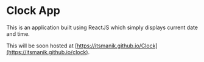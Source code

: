 # Clock App

This is an application built using ReactJS which simply displays current date and time.

This will be soon hosted at [https://itsmanik.github.io/Clock](https://itsmanik.github.io/clock).